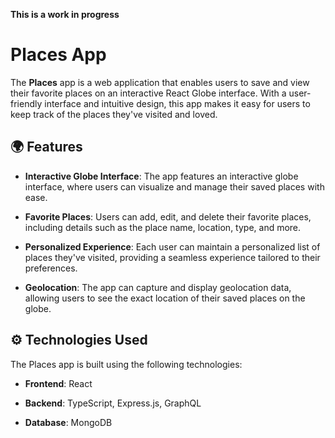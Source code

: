 **This is a work in progress**

# Places App

The **Places** app is a web application that enables users to save and view their favorite places on an interactive React Globe interface. With a user-friendly interface and intuitive design, this app makes it easy for users to keep track of the places they've visited and loved.

## 🌍 Features

- **Interactive Globe Interface**: The app features an interactive globe interface, where users can visualize and manage their saved places with ease.

- **Favorite Places**: Users can add, edit, and delete their favorite places, including details such as the place name, location, type, and more.

- **Personalized Experience**: Each user can maintain a personalized list of places they've visited, providing a seamless experience tailored to their preferences.

- **Geolocation**: The app can capture and display geolocation data, allowing users to see the exact location of their saved places on the globe.

## ⚙️ Technologies Used

The Places app is built using the following technologies:

- **Frontend**: React

- **Backend**: TypeScript, Express.js, GraphQL

- **Database**: MongoDB


